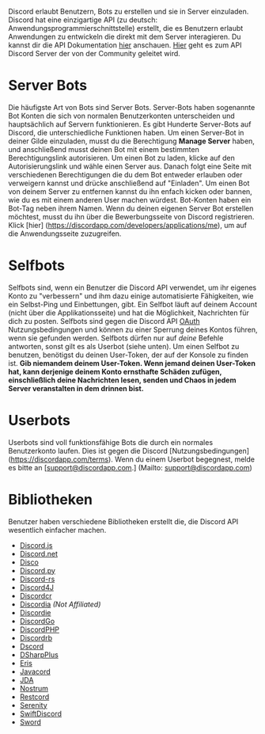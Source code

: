 <!-- TITLE: Bots -->

Discord erlaubt Benutzern, Bots zu erstellen und sie in Server einzuladen. Discord hat eine einzigartige API (zu deutsch: Anwendungsprogrammierschnittstelle) erstellt, die es Benutzern erlaubt Anwendungen zu entwickeln die direkt mit dem Server interagieren. Du kannst dir die API Dokumentation [hier](https://discordapp.com/developers/docs/intro) anschauen.
[Hier](http://discord.gg/discord-api) geht es zum API Discord Server der von der Community geleitet wird.

# Server Bots
Die häufigste Art von Bots sind Server Bots. Server-Bots haben sogenannte Bot Konten die sich von normalen Benutzerkonten unterscheiden und hauptsächlich auf Servern funktionieren. Es gibt Hunderte Server-Bots auf Discord, die unterschiedliche Funktionen haben. Um einen Server-Bot in deiner Gilde einzuladen, musst du die Berechtigung **Manage Server** haben, und anschließend musst deinen Bot mit einem bestimmten Berechtigungslink autorisieren. Um einen Bot zu laden, klicke auf den Autorisierungslink und wähle einen Server aus. Danach folgt eine Seite mit verschiedenen Berechtigungen die du dem Bot entweder erlauben oder verweigern kannst und drücke anschließend auf "Einladen". Um einen Bot von deinem Server zu entfernen kannst du ihn enfach kicken oder bannen, wie du es mit einem anderen User machen würdest. Bot-Konten haben ein Bot-Tag neben ihrem Namen. Wenn du deinen eigenen Server Bot erstellen möchtest, musst du ihn über die Bewerbungsseite von Discord registrieren. Klick [hier] (https://discordapp.com/developers/applications/me), um auf die Anwendungsseite zuzugreifen.

# Selfbots
Selfbots sind, wenn ein Benutzer die Discord API verwendet, um ihr eigenes Konto zu "verbessern" und ihm dazu einige automatisierte Fähigkeiten, wie ein Selbst-Ping und Einbettungen, gibt. Ein Selfbot läuft auf deinem Account (nicht über die Applikationsseite) und hat die Möglichkeit, Nachrichten für dich zu posten. Selfbots sind gegen die Discord API [OAuth](https://discordapp.com/developers/docs/topics/oauth2#bot-vs-user-accounts) Nutzungsbedingungen und können zu einer Sperrung deines Kontos führen, wenn sie gefunden werden. Selfbots dürfen nur auf *deine* Befehle antworten, sonst gilt es als Userbot (siehe unten). Um einen Selfbot zu benutzen, benötigst du deinen User-Token, der auf der Konsole zu finden ist. **Gib niemandem deinem User-Token. Wenn jemand deinen User-Token hat, kann derjenige deinem Konto ernsthafte Schäden zufügen, einschließlich deine Nachrichten lesen, senden und Chaos in jedem Server veranstalten in dem drinnen bist.**


# Userbots
Userbots sind voll funktionsfähige Bots die durch ein normales Benutzerkonto laufen. Dies ist gegen die Discord [Nutzungsbedingungen] (https://discordapp.com/terms). Wenn du einem Userbot begegnest, melde es bitte an [support@discordapp.com.] (Mailto: support@discordapp.com)


# Bibliotheken
Benutzer haben verschiedene Bibliotheken erstellt die, die Discord API wesentlich einfacher machen.

* [Discord.js](https://github.com/hydrabolt/discord.js)
* [Discord.net](https://github.com/RogueException/Discord.Net)
* [Disco](https://github.com/b1naryth1ef/disco)
* [Discord.py](https://github.com/Rapptz/discord.py)
* [Discord-rs](https://github.com/SpaceManiac/discord-rs)
* [Discord4J](https://github.com/austinv11/Discord4J)
* [Discordcr](https://github.com/meew0/discordcr)
* [Discordia](https://github.com/SinisterRectus/Discordia) *(Not Affiliated)*
* [Discordie](https://github.com/qeled/discordie)
* [DiscordGo](https://github.com/bwmarrin/discordgo)
* [DiscordPHP](https://github.com/teamreflex/DiscordPHP)
* [Discordrb](https://github.com/meew0/discordrb)
* [Dscord](https://github.com/b1naryth1ef/dscord)
* [DSharpPlus](https://github.com/NaamloosDT/DSharpPlus)
* [Eris](https://github.com/abalabahaha/eris)
* [Javacord](https://github.com/BtoBastian/Javacord)
* [JDA](https://github.com/DV8FromTheWorld/JDA)
* [Nostrum](https://github.com/Kraigie/nostrum)
* [Restcord](https://github.com/restcord/restcord)
* [Serenity](https://github.com/zeyla/serenity)
* [SwiftDiscord](https://github.com/nuclearace/SwiftDiscord)
* [Sword](https://github.com/Azoy/Sword)

